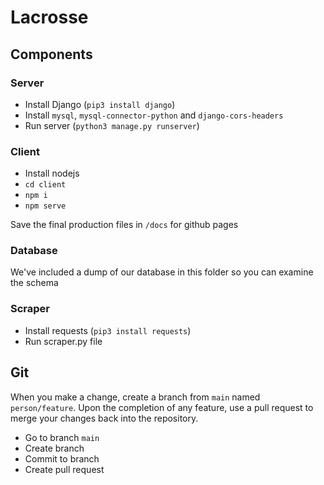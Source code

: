 # Lacrosse

## Components

### Server

- Install Django (`pip3 install django`)
- Install `mysql`, `mysql-connector-python` and `django-cors-headers`
- Run server (`python3 manage.py runserver`)

### Client

- Install nodejs
- `cd client`
- `npm i`
- `npm serve`

Save the final production files in `/docs` for github pages

### Database

We've included a dump of our database in this folder so you can examine the schema

### Scraper

- Install requests (`pip3 install requests`)
- Run scraper.py file

## Git

When you make a change, create a branch from `main` named `person/feature`. Upon the completion of any feature, use a pull request to merge your changes back into the repository.

- Go to branch `main`
- Create branch
- Commit to branch
- Create pull request
